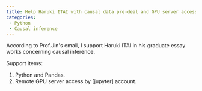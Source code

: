 ```yaml
---
title: Help Haruki ITAI with causal data pre-deal and GPU server access.
categories:
 - Python
 - Causal inference
---
```


According to Prof.Jin's email, I support Haruki ITAI in his graduate essay works concerning causal inference.

<!--more-->

Support items:
1. Python and Pandas.
1. Remote GPU server access by [jupyter] account.

